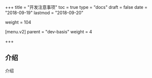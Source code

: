 +++
title = "开发注意事项"
toc = true
type = "docs"
draft = false
date = "2018-09-19"
lastmod = "2018-09-20"

weight = 104

[menu.v2]
  parent = "dev-basis"
  weight = 4



+++

## 介绍

介绍

